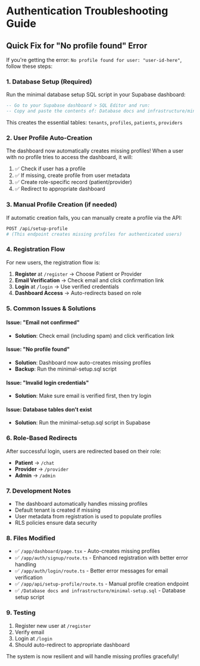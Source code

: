 # Authentication Troubleshooting Guide

## Quick Fix for "No profile found" Error

If you're getting the error: `No profile found for user: "user-id-here"`, follow these steps:

### 1. Database Setup (Required)

Run the minimal database setup SQL script in your Supabase dashboard:

```sql
-- Go to your Supabase dashboard > SQL Editor and run:
-- Copy and paste the contents of: Database docs and infrastructure/minimal-setup.sql
```

This creates the essential tables: `tenants`, `profiles`, `patients`, `providers`

### 2. User Profile Auto-Creation

The dashboard now automatically creates missing profiles! When a user with no profile tries to access the dashboard, it will:

1. ✅ Check if user has a profile
2. ✅ If missing, create profile from user metadata
3. ✅ Create role-specific record (patient/provider)
4. ✅ Redirect to appropriate dashboard

### 3. Manual Profile Creation (if needed)

If automatic creation fails, you can manually create a profile via the API:

```bash
POST /api/setup-profile
# (This endpoint creates missing profiles for authenticated users)
```

### 4. Registration Flow

For new users, the registration flow is:

1. **Register** at `/register` → Choose Patient or Provider
2. **Email Verification** → Check email and click confirmation link
3. **Login** at `/login` → Use verified credentials
4. **Dashboard Access** → Auto-redirects based on role

### 5. Common Issues & Solutions

#### Issue: "Email not confirmed"
- **Solution**: Check email (including spam) and click verification link

#### Issue: "No profile found"
- **Solution**: Dashboard now auto-creates missing profiles
- **Backup**: Run the minimal-setup.sql script

#### Issue: "Invalid login credentials"
- **Solution**: Make sure email is verified first, then try login

#### Issue: Database tables don't exist
- **Solution**: Run the minimal-setup.sql script in Supabase

### 6. Role-Based Redirects

After successful login, users are redirected based on their role:

- **Patient** → `/chat`
- **Provider** → `/provider`  
- **Admin** → `/admin`

### 7. Development Notes

- The dashboard automatically handles missing profiles
- Default tenant is created if missing
- User metadata from registration is used to populate profiles
- RLS policies ensure data security

### 8. Files Modified

- ✅ `/app/dashboard/page.tsx` - Auto-creates missing profiles
- ✅ `/app/auth/signup/route.ts` - Enhanced registration with better error handling
- ✅ `/app/auth/login/route.ts` - Better error messages for email verification
- ✅ `/app/api/setup-profile/route.ts` - Manual profile creation endpoint
- ✅ `/Database docs and infrastructure/minimal-setup.sql` - Database setup script

### 9. Testing

1. Register new user at `/register`
2. Verify email
3. Login at `/login`
4. Should auto-redirect to appropriate dashboard

The system is now resilient and will handle missing profiles gracefully!